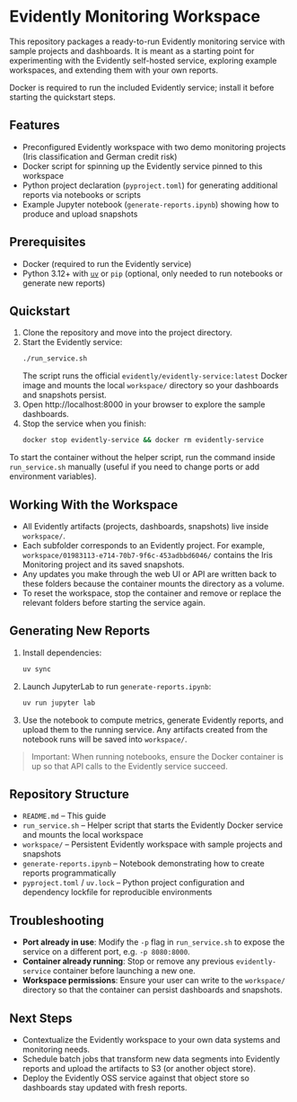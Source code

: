 # Evidently Monitoring Workspace

This repository packages a ready-to-run Evidently monitoring service with sample projects and dashboards. It is meant as a starting point for experimenting with the Evidently self-hosted service, exploring example workspaces, and extending them with your own reports.

Docker is required to run the included Evidently service; install it before starting the quickstart steps.

## Features
- Preconfigured Evidently workspace with two demo monitoring projects (Iris classification and German credit risk)
- Docker script for spinning up the Evidently service pinned to this workspace
- Python project declaration (`pyproject.toml`) for generating additional reports via notebooks or scripts
- Example Jupyter notebook (`generate-reports.ipynb`) showing how to produce and upload snapshots

## Prerequisites
- Docker (required to run the Evidently service)
- Python 3.12+ with [`uv`](https://docs.astral.sh/uv/) or `pip` (optional, only needed to run notebooks or generate new reports)

## Quickstart
1. Clone the repository and move into the project directory.
2. Start the Evidently service:
   ```bash
   ./run_service.sh
   ```
   The script runs the official `evidently/evidently-service:latest` Docker image and mounts the local `workspace/` directory so your dashboards and snapshots persist.
3. Open http://localhost:8000 in your browser to explore the sample dashboards.
4. Stop the service when you finish:
   ```bash
   docker stop evidently-service && docker rm evidently-service
   ```

To start the container without the helper script, run the command inside `run_service.sh` manually (useful if you need to change ports or add environment variables).

## Working With the Workspace
- All Evidently artifacts (projects, dashboards, snapshots) live inside `workspace/`.
- Each subfolder corresponds to an Evidently project. For example, `workspace/01983113-e714-70b7-9f6c-453adbbd6046/` contains the Iris Monitoring project and its saved snapshots.
- Any updates you make through the web UI or API are written back to these folders because the container mounts the directory as a volume.
- To reset the workspace, stop the container and remove or replace the relevant folders before starting the service again.

## Generating New Reports
1. Install dependencies:
   ```bash
   uv sync
   ```
2. Launch JupyterLab to run `generate-reports.ipynb`:
   ```bash
   uv run jupyter lab
   ```
3. Use the notebook to compute metrics, generate Evidently reports, and upload them to the running service. Any artifacts created from the notebook runs will be saved into `workspace/`.

> Important: When running notebooks, ensure the Docker container is up so that API calls to the Evidently service succeed.

## Repository Structure
- `README.md` – This guide
- `run_service.sh` – Helper script that starts the Evidently Docker service and mounts the local workspace
- `workspace/` – Persistent Evidently workspace with sample projects and snapshots
- `generate-reports.ipynb` – Notebook demonstrating how to create reports programmatically
- `pyproject.toml` / `uv.lock` – Python project configuration and dependency lockfile for reproducible environments

## Troubleshooting
- **Port already in use**: Modify the `-p` flag in `run_service.sh` to expose the service on a different port, e.g. `-p 8080:8000`.
- **Container already running**: Stop or remove any previous `evidently-service` container before launching a new one.
- **Workspace permissions**: Ensure your user can write to the `workspace/` directory so that the container can persist dashboards and snapshots.

## Next Steps
- Contextualize the Evidently workspace to your own data systems and monitoring needs.
- Schedule batch jobs that transform new data segments into Evidently reports and upload the artifacts to S3 (or another object store).
- Deploy the Evidently OSS service against that object store so dashboards stay updated with fresh reports.
